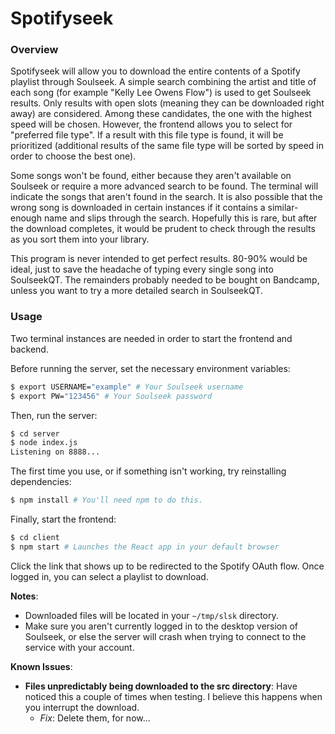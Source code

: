 # Spotifyseek

### Overview

Spotifyseek will allow you to download the entire contents of a Spotify playlist through Soulseek. A simple search combining the artist and title of each song (for example "Kelly Lee Owens Flow") is used to get Soulseek results. Only results with open slots (meaning they can be downloaded right away) are considered. Among these candidates, the one with the highest speed will be chosen. However, the frontend allows you to select for "preferred file type". If a result with this file type is found, it will be prioritized (additional results of the same file type will be sorted by speed in order to choose the best one).

Some songs won't be found, either because they aren't available on Soulseek or require a more advanced search to be found. The terminal will indicate the songs that aren't found in the search. It is also possible that the wrong song is downloaded in certain instances if it contains a similar-enough name and slips through the search. Hopefully this is rare, but after the download completes, it would be prudent to check through the results as you sort them into your library.

This program is never intended to get perfect results. 80-90% would be ideal, just to save the headache of typing every single song into SoulseekQT. The remainders probably needed to be bought on Bandcamp, unless you want to try a more detailed search in SoulseekQT.

### Usage

Two terminal instances are needed in order to start the frontend and backend.

Before running the server, set the necessary environment variables:

```sh
$ export USERNAME="example" # Your Soulseek username
$ export PW="123456" # Your Soulseek password
```

Then, run the server:

```sh
$ cd server
$ node index.js
Listening on 8888...
```

The first time you use, or if something isn't working, try reinstalling dependencies:

```sh
$ npm install # You'll need npm to do this.
```

Finally, start the frontend:

```sh
$ cd client
$ npm start # Launches the React app in your default browser
```

Click the link that shows up to be redirected to the Spotify OAuth flow. Once logged in, you can select a playlist to download.

**Notes**:

- Downloaded files will be located in your `~/tmp/slsk` directory.
- Make sure you aren't currently logged in to the desktop version of Soulseek, or else the server will crash when trying to connect to the service with your account.

**Known Issues**:

- **Files unpredictably being downloaded to the src directory**: Have noticed this a couple of times when testing. I believe this happens when you interrupt the download.
  - _Fix_: Delete them, for now...

